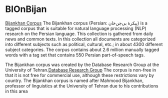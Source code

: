 # BIOnBijan
[Bijankhan Corpus](https://en.wikipedia.org/wiki/Bijankhan_Corpus)
The Bijankhan corpus (Persian: پیکرهٔ بی‌جن‌خان‎) is a tagged corpus that is suitable for natural language processing (NLP) research on the Persian language. This collection is gathered from daily news and common texts. In this collection all documents are categorized into different subjects such as political, cultural, etc.; in about 4300 different subject categories. The corpus contains about 2.6 million manually tagged words with a tag set that contains 550 Persian part-of-speech tags.

The Bijankhan corpus was created by the Database Research Group at the University of Tehran.[Database Research Group](https://dbrg.ut.ac.ir/) The corpus is non-free in that it is not free for commercial use, although these restrictions vary by country. The Bijankhan corpus is named after Mahmood Bijankhan, professor of linguistics at the University of Tehran due to his contributions in this area

